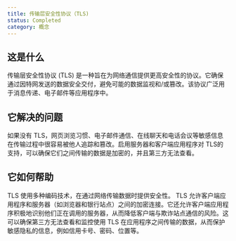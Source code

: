 ```yaml
---
title: 传输层安全性协议（TLS)
status: Completed
category: 概念
---
```


## 这是什么

传输层安全性协议 (TLS) 是一种旨在为网络通信提供更高安全性的协议。它确保通过因特网发送的数据安全交付，避免可能的数据监视和/或篡改。该协议广泛用于消息传递、电子邮件等应用程序中。

## 它解决的问题

如果没有 TLS，网页浏览习惯、电子邮件通信、在线聊天和电话会议等敏感信息在传输过程中很容易被他人追踪和篡改。启用服务器和客户端应用程序对 TLS的支持，可以确保它们之间传输的数据是加密的，并且第三方无法查看。

## 它如何帮助

TLS 使用多种编码技术，在通过网络传输数据时提供安全性。 TLS 允许客户端应用程序和服务器（如浏览器和银行站点）之间的加密连接。它还允许客户端应用程序积极地识别他们正在调用的服务器，从而降低客户端与欺诈站点通信的风险。这可以确保第三方无法查看和监控使用 TLS 在应用程序之间传输的数据，从而保护敏感隐私的信息，例如信用卡号、密码、位置等。
